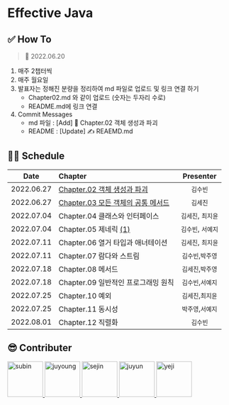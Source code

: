 # Effective Java

## ✅ How To
> 📅 2022.06.20
1. 매주 2챕터씩
2. 매주 월요일
3. 발표자는 정해진 분량을 정리하여 md 파일로 업로드 및 링크 연결 하기
    - Chapter02.md 와 같이 업로드 (숫자는 두자리 수로)
    - README.md에 링크 연결
4. Commit Messages
    - md 파일 : [Add] 📝 Chapter.02 객체 생성과 파괴
    - README : [Update] ✍️ REAEMD.md

## 👩‍💻 Schedule
|Date| Chapter|Presenter|
|:---:|:---------------------------------------|:---:|
|2022.06.27| [Chapter.02 객체 생성과 파괴](./Chapter02.md)|`김수빈`|
|2022.06.27| [Chapter.03 모든 객체의 공통 메서드](./Chapter03.md)|`김세진`|
|2022.07.04| Chapter.04 클래스와 인터페이스|`김세진`, `최지윤`|
|2022.07.04| Chapter.05 제네릭 [(1)](./Chapter05(1).md)|`김수빈`, `서예지`|
|2022.07.11| Chapter.06 열거 타입과 애너테이션|`김세진`, `최지윤`|
|2022.07.11| Chapter.07 람다와 스트림|`김수빈`,`박주영`|
|2022.07.18| Chapter.08 메서드|`김세진`,`박주영`|
|2022.07.18| Chapter.09 일반적인 프로그래밍 원칙|`김수빈`,`서예지`|
|2022.07.25| Chapter.10 예외|`김세진`,`최지윤`|
|2022.07.25| Chapter.11 동시성|`박주영`,`서예지`|
|2022.08.01| Chapter.12 직렬화|`김수빈`|


## 😎 Contributer

<a href = "https://github.com/Kim-SuBin">
  <img src="https://avatars.githubusercontent.com/u/46712693?s=400&u=fbd9c6ca52af3c7505d69cfaa47e829c443c980a&v=4" alt="subin" width="80" style="max-width:100%" />
</a>
<a href = "https://github.com/Juyoung4">
  <img src="https://avatars.githubusercontent.com/u/47167335?s=400&u=e1c1bb39470956b96c192da2cff48b480780e51a&v=4" alt="juyoung" width="80" style="max-width:100%" />
</a>
<a href = "https://github.com/sejin-k">
  <img src="https://avatars.githubusercontent.com/u/48510236?v=4" alt="sejin" width="80" style="max-width:100%" />
</a>
<a href = "https://github.com/chlwldbs8136">
  <img src="https://avatars.githubusercontent.com/u/82267227?v=4" alt="juyun" width="80" style="max-width:100%" />
</a>
<a href = "https://github.com/suhyeji">
  <img src="https://avatars.githubusercontent.com/u/65303837?v=4" alt="yeji" width="80" style="max-width:100%" />
</a>
